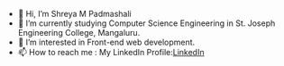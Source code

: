 - 👋 Hi, I’m Shreya M Padmashali
- 🌱 I’m currently studying Computer Science Engineering in St. Joseph Engineering College, Mangaluru.
- 👀 I’m interested in Front-end web development.
- 📫 How to reach me : My LinkedIn Profile:<a href="https://www.linkedin.com/in/shreya-m-padmashali-751a08190">LinkedIn<a>

<!---
ShreyaMPadmashali/ShreyaMPadmashali is a ✨ special ✨ repository because its `README.md` (this file) appears on your GitHub profile.
You can click the Preview link to take a look at your changes.
--->
